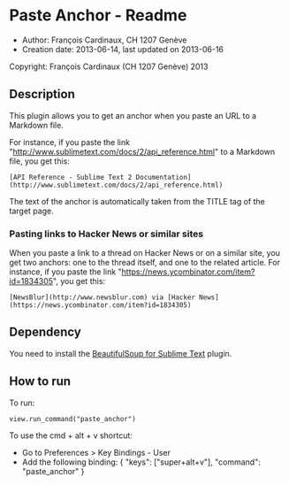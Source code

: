 # Paste Anchor - Readme

* Author: François Cardinaux, CH 1207 Genève
* Creation date: 2013-06-14, last updated on 2013-06-16

Copyright: François Cardinaux (CH 1207 Genève) 2013

## Description

This plugin allows you to get an anchor when you paste an URL to a Markdown file.

For instance, if you paste the link "http://www.sublimetext.com/docs/2/api_reference.html" to a Markdown file, you get this:

    [API Reference - Sublime Text 2 Documentation](http://www.sublimetext.com/docs/2/api_reference.html)

The text of the anchor is automatically taken from the TITLE tag of the target page.

### Pasting links to Hacker News or similar sites

When you paste a link to a thread on Hacker News or on a similar site, you get two anchors: one to the thread itself, and one to the related article. For instance, if you paste the link "https://news.ycombinator.com/item?id=1834305", you get this:

    [NewsBlur](http://www.newsblur.com) via [Hacker News](https://news.ycombinator.com/item?id=1834305)

## Dependency

You need to install the [BeautifulSoup for Sublime Text](https://github.com/ivanchaer/beautiful-soup-sublime) plugin.

## How to run

To run:

    view.run_command("paste_anchor")

To use the cmd + alt + v shortcut:

* Go to Preferences > Key Bindings - User
* Add the following binding: { "keys": ["super+alt+v"], "command": "paste_anchor" }
